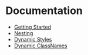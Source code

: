 # Documentation

* [Getting Started](./getting-started.md)
* [Nesting](./nesting.md)
* [Dynamic Styles](./dynamic-styles.md)
* [Dynamic ClassNames](./dynamic-classnames.md)
